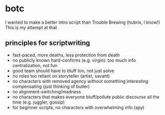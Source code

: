 # botc

I wanted to make a better intro script than Trouble Brewing (hubris, I know!)  This is my attempt at that

## principles for scriptwriting

- fast-paced, more deaths, less protection from death
- no publicly known hard-confirms (e.g. virgin):  too much info centralization, not fun
- good team should have to bluff too, not just solve
- no roles too reliant on storyteller (artist, savant)
- no characters with removed agency without something interesting compensating (just thinking of butler)
- no alignment-switching/madness
- no characters that makes everyone bluff/pollute public discourse all the time (e.g. juggler, gossip)
- for beginner scripts, no characters with overwhelming info (spy)
